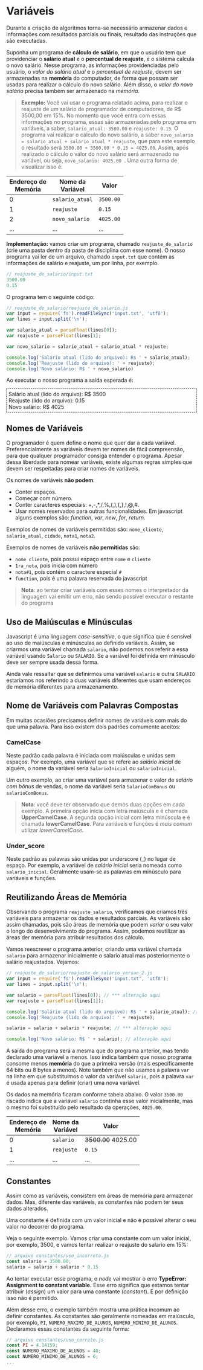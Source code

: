 <script src="../jquery-3.4.1.min.js"></script>
<script src="../jquery_preventDefault.js"></script>

# Variáveis

Durante a criação de algoritmos torna-se necessário armazenar dados e informações com resultados parciais ou finais, resultado das instruções que são executadas. 

Suponha um programa de **cálculo de salário**, em que o usuário tem que providenciar o **salário atual** e o **percentual de reajuste**, e o sistema calcula o novo salário. Nesse programa, as informações providenciadas pelo usuário, o *valor do salário atual* e o *percentual de reajuste*, devem ser armazenadas na **memória** do computador, de forma que possam ser usadas para realizar o cálculo do novo salário. Além disso, o *valor do novo salário* precisa também ser armazenado na *memória*.

>**Exemplo:** Você vai usar o programa relatado acima, para realizar o reajuste de um salário de programador de computadores, de R$ 3500,00 em 15%. No momento que você entra com essas informações no programa, essas são armazenadas pelo programa em variáveis, a saber, ```salario_atual: 3500.00``` e ```reajuste: 0.15```. O programa vai realizar o cálculo do novo salário, a saber ```novo_salario = salario_atual + salario_atual * reajuste```, que para este exemplo o resultado será ```3500.00 + 3500.00 * 0.15 = 4025.00```. Assim, após realizado o cálculo o valor do novo salário será armazenado na variável, ou seja, ```novo_salario: 4025.00 ```. Uma outra forma de visualizar isso é:

| Endereço de <br> Memória  | Nome da<br>Variável | Valor
| ------------- | ------------- | ------------- |
| 0 | ```salario_atual```  | ```3500.00```
| 1 | ```reajuste```  | ```0.15```
| 2 | ```novo_salario```  | ```4025.00```
| ... | ... | ...

**Implementação:** vamos criar um programa, chamado `reajuste_de_salario` (crie uma pasta dentro da pasta de disciplina com esse nome). O nosso programa vai ler de um arquivo, chamado `input.txt` que contém as informações de salário e reajuste, um por linha,  por exemplo.

```js
// reajuste_de_salario/input.txt
3500.00
0.15
```

O programa tem o seguinte código:

```javascript
// reajuste_de_salario/reajuste_de_salario.js
var input = require('fs').readFileSync('input.txt', 'utf8');
var lines = input.split('\n');

var salario_atual = parseFloat(lines[0]);
var reajuste = parseFloat(lines[1];

var novo_salario = salario_atual + salario_atual * reajuste;

console.log('Salário atual (lido do arquivo): R$ ' + salario_atual);
console.log('Reajuste (lido do arquivo): ' + reajuste);
console.log('Novo salário: R$ ' + novo_salario)
```

Ao executar o nosso programa a saída esperada é:

<div style="border: 1px dashed black; padding: 5px;">
Salário atual (lido do arquivo): R$ 3500 <br>
Reajuste (lido do arquivo): 0.15 <br>
Novo salário: R$ 4025 <br>
</div>

## Nomes de Variáveis

O programador é quem define o nome que quer dar a cada variável. Preferencialmente as variáveis devem ter nomes de fácil compreensão, para que qualquer programador consiga entender o programa. Apesar dessa liberdade para nomear variáveis, existe algumas regras simples que devem ser respeitadas para criar nomes de variáveis.

Os nomes de variáveis **não podem**:
- Conter espaços.
- Começar com número.
- Conter caracteres especiais: +,-,*,/,%,(,),{,},!,@,#.
- Usar nomes reservados para outras funcionalidades. Em javascript alguns exemplos são: *function*, *var*, *new*, *for*, *return*.

Exemplos de nomes de variáveis permitidas são: `nome_cliente`, `salario_atual`, `cidade`, `nota1`, `nota2`.

Exemplos de nomes de variáveis **não permitidas** são:
- `nome cliente`, pois possui espaço entre `nome` e `cliente`
- `1ra_nota`, pois inicia com número
- `nota#1`, pois contém o caractere especial `#`
- `function`, pois é uma palavra reservada do javascript
> **Nota**: ao tentar criar variáveis com esses nomes o interpretador da linguagem vai emitir um erro, não sendo possível executar o restante do programa

## Uso de Maiúsculas e Minúsculas

Javascript é uma linguagem *case-sensitive*, o que significa que é sensível ao uso de maiúsculas e minúsculas ao definido variáveis. Assim, se criarmos uma variável chamada `salario`, não podemos nos referir a essa variável usando `Salario` ou `SALARIO`. Se a variável foi definida em minúsculo deve ser sempre usada dessa forma.

Ainda vale ressaltar que se definirmos uma variável `salario` e outra `SALARIO` estaríamos nos referindo a duas variáveis diferentes que usam endereços de memória diferentes para armazenamento.

## Nome de Variáveis com Palavras Compostas

Em muitas ocasiões precisamos definir nomes de variáveis com mais do que uma palavra. Para isso existem dois padrões comumente aceitos:

### CamelCase

Neste padrão cada palavra é iniciada com maiúsculas e unidas sem espaços. Por exemplo, uma variável que se refere ao *salário inicial* de alguém, o nome da variável seria `SalarioInicial` ou `salarioInicial`.

Um outro exemplo, ao criar uma variável para armazenar o valor de *salário com bônus* de vendas, o nome da variável seria `SalarioComBonus` ou `salarioComBonus`.

> **Nota**: você deve ter observado que demos duas opções em cada exemplo. A primeira opção inicia com letra maiúscula e é chamada **UpperCamelCase**. A segunda opção inicial com letra minúscula e é chamada **lowerCamelCase**. Para variáveis e funções é *mais comum* utilizar *lowerCamelCase*.

### Under_score

Neste padrão as palavras são unidas por underscore (_) no lugar de espaço. Por exemplo, a variável de *salário inicial* seria nomeada como `salario_inicial`. Geralmente usam-se as palavras em minúsculo para variáveis e funções.

## Reutilizando Áreas de Memória
 
Observando o programa ```reajuste_salario```, verificamos que criamos três variáveis para armazenar os dados e resultados parciais. As variáveis são assim chamadas, pois são áreas de memória que podem *variar* o seu valor o longo do desenvolvimento do programa. Assim, podemos reutilizar as áreas der memória para atribuir resultados dos cálculo.

Vamos reescrever o programa anterior, criando uma variável chamada `salario` para armazenar inicialmente o salario atual mas posteriormente o salário reajustados. Vejamos:

```javascript
// reajuste_de_salario/reajuste_de_salario_versao_2.js
var input = require('fs').readFileSync('input.txt', 'utf8');
var lines = input.split('\n');

var salario = parseFloat(lines[0]); // *** alteração aqui
var reajuste = parseFloat(lines[1]);

console.log('Salário atual (lido do arquivo): R$ ' + salario_atual); // ** alteração aqui 
console.log('Reajuste (lido do arquivo): ' + reajuste);

salario = salario + salario * reajuste; // *** alteração aqui

console.log('Novo salário: R$ ' + salario); // alteração aqui
```

A saída do programa será a mesma que do programa anterior, mas tendo declarado uma variável a menos. Isso indica também que nosso programa consome menos **memória** do que a primeira versão (mais especificamente 64 bits ou 8 bytes a menos). Note também que não usamos a palavra `var` na linha em que substituímos o valor da variável `salario`, pois a palavra `var` é usada apenas para definir (criar) uma nova variável.

Os dados na memória ficaram conforme tabela abaixo. O valor ```3500.00``` riscado indica que a variável ```salario``` continha esse valor inicialmente, mas o mesmo foi substituído pelo resultado da operações, ```4025.00```.

| Endereço de <br> Memória  | Nome da<br>Variável | Valor
| ------------- | ------------- | ------------- |
| 0 | ```salario```  | <strike>3500.00</strike> 4025.00
| 1 | ```reajuste```  | ```0.15```
| ... | ... | ...


## Constantes

Assim como as variáveis, consistem em áreas de memória para armazenar dados. Mas, diferente das variáveis, as constantes não podem ter seus dados alterados. 

Uma constante é definida com um valor inicial e não é possível alterar o seu valor no decorrer do programa.

Veja o seguinte exemplo. Vamos criar uma constante com um valor inicial, por exemplo, 3500, e vamos tentar realizar o reajuste do salario em 15%:

```javascript
// arquivo constantes/uso_incorreto.js
const salario = 3500.00;
salario = salario + salario * 0.15
```

Ao tentar executar esse programa, o *node* vai mostrar o erro **TypeError: Assignment to constant variable.** Esse erro significa que estamos tentar atribuir (*assign*) um valor para uma constante (*constant*). E por definição isso não é permitido.

Além desse erro, o exemplo também mostra uma prática incomum ao definir constantes. As constantes são geralmente nomeadas em maiúsculo, por exemplo, `PI`, `NUMERO_MAXIMO_DE_ALUNOS`, `NUMERO_MINIMO_DE_ALUNOS`. Declaramos essas constantes da seguinte forma:

```javascript
// arquivo constantes/uso_correto.js
const PI = 4.14159;
const NUMERO_MAXIMO_DE_ALUNOS = 40;
const NUMERO_MINIMO_DE_ALUNOS = 6;
...
```

